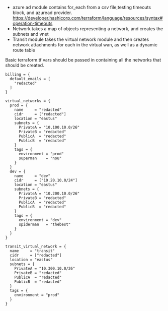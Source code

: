 - azure ad module contains for_each from a csv file,testing timeouts block, and azuread provider.
https://developer.hashicorp.com/terraform/language/resources/syntax#operation-timeouts
- Network takes a map of objects representing a network, and creates the subnets and vnet
- Transit module takes the virtual network module and then creates network attachments for each in the virtual wan, as well as a dynamic route table

Basic terraform.tf vars should be passed in containing all the networks that should be created.
```
billing = {
  default_emails = [
    "redacted"
  ]
}

virtual_networks = {
  prod = {
    name     = "redacted"
    cidr     = ["redacted"]
    location = "eastus"
    subnets = {
      PrivateA = "10.100.10.0/26"
      PrivateB = "redacted"
      PublicA  = "redacted"
      PublicB  = "redacted"
    }
    tags = {
      environment = "prod"
      superman    = "nou"
    }
  }
  dev = {
    name     = "dev"
    cidr     = ["10.20.10.0/24"]
    location = "eastus"
    subnets = {
      PrivateA = "10.200.10.0/26"
      PrivateB = "redacted"
      PublicA  = "redacted"
      PublicB  = "redacted"
    }
    tags = {
      environment = "dev"
      spiderman   = "thebest"
    }
  }
}

transit_virtual_network = {
  name     = "transit"
  cidr     = ["redacted"]
  location = "eastus"
  subnets = {
    PrivateA = "10.300.10.0/26"
    PrivateB = "redacted"
    PublicA  = "redacted"
    PublicB  = "redacted"
  }
  tags = {
    environment = "prod"
  }
}
```


